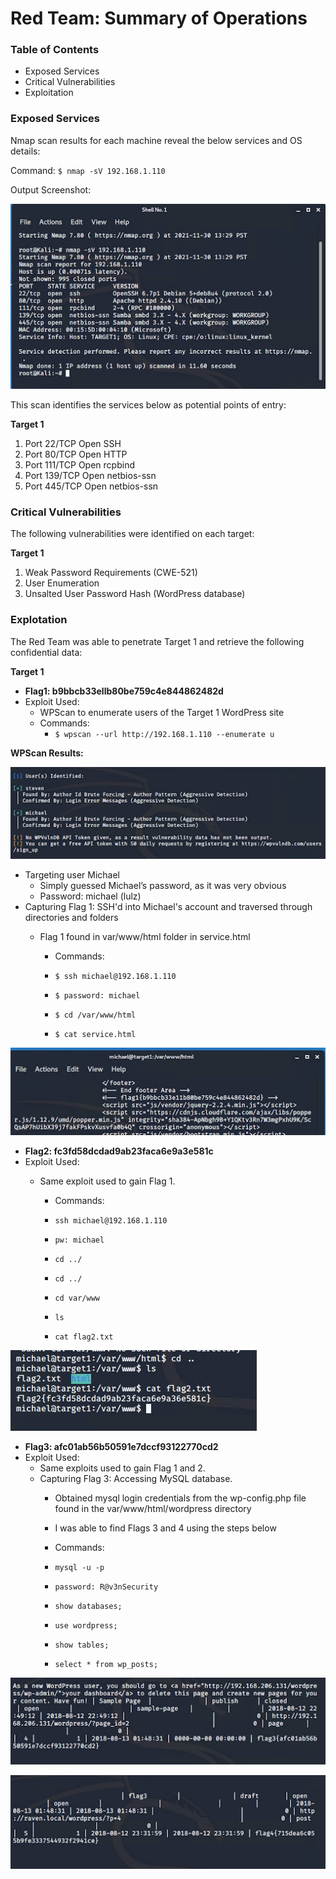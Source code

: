 # Red Team: Summary of Operations

### Table of Contents
- Exposed Services
- Critical Vulnerabilities
- Exploitation

### Exposed Services
Nmap scan results for each machine reveal the below services and OS details:

Command: `$ nmap -sV 192.168.1.110`

Output Screenshot:

![alt text](https://github.com/Gingiivezaj/UCR-Cybersecurity-Final-Engagement-/blob/main/Images/Nmap-Scan.png)

This scan identifies the services below as potential points of entry:

**Target 1**
1. Port 22/TCP 	    Open 	SSH
2. Port 80/TCP 	    Open 	HTTP
3. Port 111/TCP 	Open 	rcpbind
4. Port 139/TCP 	Open 	netbios-ssn
5. Port 445/TCP 	Open 	netbios-ssn

### Critical Vulnerabilities
The following vulnerabilities were identified on each target:

**Target 1**

1. Weak Password Requirements (CWE-521) 
2. User Enumeration
3. Unsalted User Password Hash (WordPress database)

### Explotation
The Red Team was able to penetrate Target 1 and retrieve the following confidential data:

**Target 1**
- **Flag1: b9bbcb33ellb80be759c4e844862482d**
- Exploit Used:
    - WPScan to enumerate users of the Target 1 WordPress site
    - Commands: 
        - `$ wpscan --url http://192.168.1.110 --enumerate u`

**WPScan Results:**

![alt text](https://github.com/Gingiivezaj/UCR-Cybersecurity-Final-Engagement-/blob/main/Images/WPscan.png)

- Targeting user Michael
    - Simply guessed Michael’s password, as it was very obvious
    - Password: michael (lulz)
- Capturing Flag 1: SSH'd into Michael's account and traversed through directories and folders
    - Flag 1 found in var/www/html folder in service.html 

        - Commands:
    
        - `$ ssh michael@192.168.1.110`
        - `$ password: michael`
        - `$ cd /var/www/html`
        - `$ cat service.html`
        
![alt text](https://github.com/Gingiivezaj/UCR-Cybersecurity-Final-Engagement-/blob/main/Images/Flag1.png)

- **Flag2: fc3fd58dcdad9ab23faca6e9a3e581c**
- Exploit Used:
    - Same exploit used to gain Flag 1.

        - Commands:
        
        - `ssh michael@192.168.1.110` 
        - `pw: michael`
        - `cd ../` 
        - `cd ../`
        - `cd var/www`
        - `ls`
        - `cat flag2.txt`

![alt text](https://github.com/Gingiivezaj/UCR-Cybersecurity-Final-Engagement-/blob/main/Images/Flag2.png) 

- **Flag3: afc01ab56b50591e7dccf93122770cd2**
- Exploit Used:
    - Same exploits used to gain Flag 1 and 2.
    - Capturing Flag 3: Accessing MySQL database.
        - Obtained mysql login credentials from the wp-config.php file found in the var/www/html/wordpress directory
        - I was able to find Flags 3 and 4 using the steps below
        - Commands:

         - `mysql -u -p`
         - `password: R@v3nSecurity`
         - `show databases;`
         - `use wordpress;` 
         - `show tables;`
         - `select * from wp_posts;`

![alt text](https://github.com/Gingiivezaj/UCR-Cybersecurity-Final-Engagement-/blob/main/Images/Flag3.png)

![alt text](https://github.com/Gingiivezaj/UCR-Cybersecurity-Final-Engagement-/blob/main/Images/Flag4.png)
